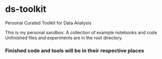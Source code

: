 # ds-toolkit
Personal Curated Toolkit for Data Analysis

This is my personal sandbox. A collection of example notebooks and code
Unfinished files and experiments are in the root directory.

### Finished code and tools will be in their respective places ###


